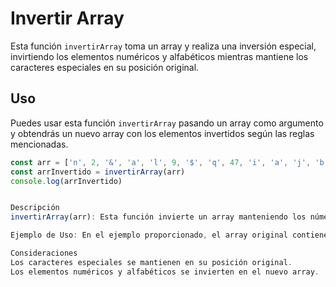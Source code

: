 # Invertir Array

Esta función `invertirArray` toma un array y realiza una inversión especial, invirtiendo los elementos numéricos y alfabéticos mientras mantiene los caracteres especiales en su posición original.

## Uso

Puedes usar esta función `invertirArray` pasando un array como argumento y obtendrás un nuevo array con los elementos invertidos según las reglas mencionadas.

```javascript
const arr = ['n', 2, '&', 'a', 'l', 9, '$', 'q', 47, 'i', 'a', 'j', 'b', 'z', '%', 8]
const arrInvertido = invertirArray(arr)
console.log(arrInvertido)


Descripción
invertirArray(arr): Esta función invierte un array manteniendo los números y letras alfabéticas en orden inverso, mientras conserva los caracteres especiales en su posición original.

Ejemplo de Uso: En el ejemplo proporcionado, el array original contiene una mezcla de letras, números y caracteres especiales. Al llamar a invertirArray(arr), se obtiene un nuevo array con los números y letras invertidos, mientras que los caracteres especiales permanecen en su posición original.

Consideraciones
Los caracteres especiales se mantienen en su posición original.
Los elementos numéricos y alfabéticos se invierten en el nuevo array.